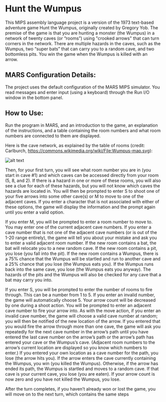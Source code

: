 # Hunt the Wumpus
This MIPS assembly language project is a version of the 1973 text-based adventure game Hunt the 
Wumpus, originally created by Gregory Yob. The premise of the game is that you are hunting a monster 
(the Wumpus) in a network of twenty caves (or “rooms”) using "crooked arrows" that can turn 
corners in the network. There are multiple hazards in the caves, such as the Wumpus, two “super bats” 
that can carry you to a random cave, and two bottomless pits. You win the game when the Wumpus is 
killed with an arrow.

## MARS Configuration Details:
The project uses the default configuration of the MARS MIPS simulator. You read messages and 
enter input (using a keyboard) through the Run I/O window in the bottom panel.

## How to Use:
Run the program in MARS, and an introduction to the game, an explanation of the instructions, and a 
table containing the room numbers and what room numbers are connected to them are displayed.

Here is the cave network, as explained by the table of rooms (credit: Carlburch, https://commons.wikimedia.org/wiki/File:Wumpus-map.svg):

![alt text]()

Then, for your first turn, you will see what room number you are in (you start in cave #1) and which 
caves can be accessed directly from your room (5, 8, and 2). If there is a hazard in one or more of these 
rooms, you will also see a clue for each of these hazards, but you will not know which caves the hazards 
are located in. You will then be prompted to enter S to shoot one of your five arrows into some other 
cave(s) or M to move to one of the adjacent caves. If you enter a character that is not associated with 
either of these options, the game will display the information and the prompt again until you enter a 
valid option.

If you enter M, you will be prompted to enter a room number to move to. You may enter one of the 
current adjacent cave numbers. If you enter a cave number that is not one of the adjacent cave numbers 
(or is out of the 1-20 range entirely), the game will tell you about your mistake and ask you to enter a 
valid adjacent room number. If the new room contains a bat, the bat will relocate you to a new random 
cave. If the new room contains a pit, you lose (you fall into the pit). If the new room contains a Wumpus, 
there is a 75% chance that the Wumpus will be startled and run to another cave and a 25% chance that 
you lose (the Wumpus eats you). If the Wumpus runs back into the same cave, you lose (the Wumpus 
eats you anyway). The hazards of the pits and the Wumpus will also be checked for any cave that a bat 
may carry you into.

If you enter S, you will be prompted to enter the number of rooms to fire through. This can be a number 
from 1 to 5. If you enter an invalid number, the game will automatically choose 5. Your arrow count will 
be decreased by one during a shoot action. You will be prompted to enter an adjacent cave number to 
fire your arrow into. As with the move action, if you enter an invalid cave number, the game will choose 
a valid cave number at random; you will then be notified of the new location of the arrow. If you 
entered that you would fire the arrow through more than one cave, the game will ask you repeatedly for 
the next cave number in the arrow’s path until you have entered the last cave number on the arrow’s
path or the arrow’s path has entered your cave or the Wumpus’s cave. (Adjacent room numbers to the 
arrow’s current location are displayed so you know which numbers to enter.) If you entered your own 
location as a cave number for the path, you lose (the arrow hits you). If the arrow enters the cave 
currently containing the Wumpus, you win (you killed the Wumpus). Otherwise, if the arrow has ended 
its path, the Wumpus is startled and moves to a random cave. If that cave is your current cave, you lose
(you are eaten). If your arrow count is now zero and you have not killed the Wumpus, you lose.

After the turn completes, if you haven’t already won or lost the game, you will move on to the next turn, 
which contains the same steps

